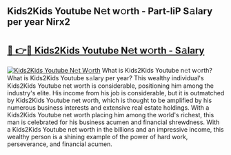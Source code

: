 ## Kids2Kids Youtube N𝚎t w𝚘rth - Part-IiP S𝚊lary per year Nirx2

# <h2><a href="http://gc4eg0p.nevu.top/?p=Kids2Kids+Youtube">🔗 👉🔴 Kids2Kids Youtube N𝚎t w𝚘rth - S𝚊lary</a></h2>

[![Kids2Kids Youtube N𝚎t W𝚘rth](https://i.imgur.com/Oavwk0R.jpeg)](http://gc4eg0p.nevu.top/?p=Kids2Kids+Youtube)
What is Kids2Kids Youtube n𝚎t w𝚘rth? What is Kids2Kids Youtube s𝚊lary per year?
This wealthy individual's Kids2Kids Youtube net worth is considerable, positioning him among the industry's elite. His income from his job is considerable, but it is outmatched by Kids2Kids Youtube net worth, which is thought to be amplified by his numerous business interests and extensive real estate holdings. With a Kids2Kids Youtube net worth placing him among the world's richest, this man is celebrated for his business acumen and financial shrewdness. With a Kids2Kids Youtube net worth in the billions and an impressive income, this wealthy person is a shining example of the power of hard work, perseverance, and financial acumen.
